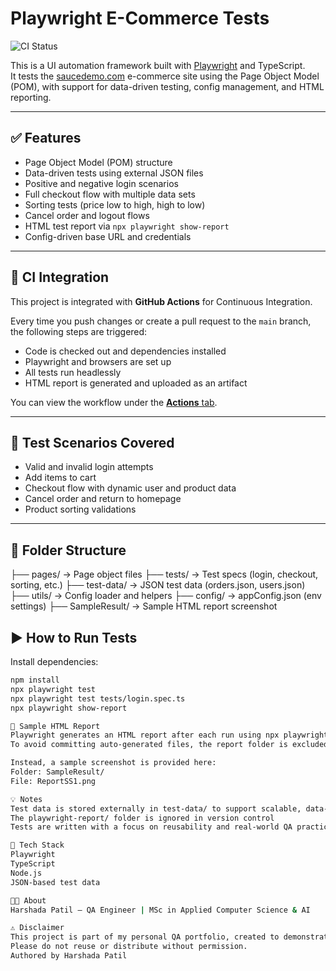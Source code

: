 # Playwright E-Commerce Tests

![CI Status](https://github.com/harshadaP97/playwright-ecommerce-tests/actions/workflows/playwright.yml/badge.svg)

This is a UI automation framework built with [Playwright](https://playwright.dev/) and TypeScript.  
It tests the [saucedemo.com](https://www.saucedemo.com) e-commerce site using the Page Object Model (POM), with support for data-driven testing, config management, and HTML reporting.

---

## ✅ Features

- Page Object Model (POM) structure
- Data-driven tests using external JSON files
- Positive and negative login scenarios
- Full checkout flow with multiple data sets
- Sorting tests (price low to high, high to low)
- Cancel order and logout flows
- HTML test report via `npx playwright show-report`
- Config-driven base URL and credentials

---

## 🚀 CI Integration

This project is integrated with **GitHub Actions** for Continuous Integration.

Every time you push changes or create a pull request to the `main` branch, the following steps are triggered:

- Code is checked out and dependencies installed
- Playwright and browsers are set up
- All tests run headlessly
- HTML report is generated and uploaded as an artifact

You can view the workflow under the [**Actions** tab](../../actions).

---

## 🧪 Test Scenarios Covered

- Valid and invalid login attempts
- Add items to cart
- Checkout flow with dynamic user and product data
- Cancel order and return to homepage
- Product sorting validations

---

## 📁 Folder Structure

├── pages/ → Page object files
├── tests/ → Test specs (login, checkout, sorting, etc.)
├── test-data/ → JSON test data (orders.json, users.json)
├── utils/ → Config loader and helpers
├── config/ → appConfig.json (env settings)
├── SampleResult/ → Sample HTML report screenshot

## ▶️ How to Run Tests
Install dependencies:

```bash
npm install
npx playwright test
npx playwright test tests/login.spec.ts
npx playwright show-report

📸 Sample HTML Report
Playwright generates an HTML report after each run using npx playwright show-report.
To avoid committing auto-generated files, the report folder is excluded.

Instead, a sample screenshot is provided here:
Folder: SampleResult/
File: ReportSS1.png

💡 Notes
Test data is stored externally in test-data/ to support scalable, data-driven testing
The playwright-report/ folder is ignored in version control
Tests are written with a focus on reusability and real-world QA practices

🧰 Tech Stack
Playwright
TypeScript
Node.js
JSON-based test data

👩‍💻 About
Harshada Patil — QA Engineer | MSc in Applied Computer Science & AI

⚠️ Disclaimer
This project is part of my personal QA portfolio, created to demonstrate my skills and experience.
Please do not reuse or distribute without permission.
Authored by Harshada Patil




